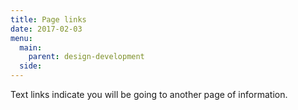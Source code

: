 ```yaml
---
title: Page links
date: 2017-02-03
menu:
  main:
    parent: design-development
  side:
---
```


Text links indicate you will be going to another page of information.
